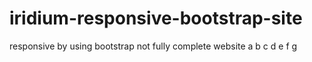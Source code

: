 # iridium-responsive-bootstrap-site
responsive by using bootstrap
not fully complete website
a
b
c
d
e
f
g
